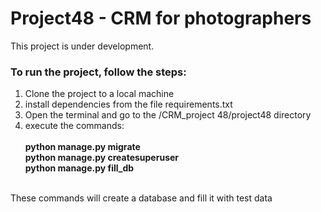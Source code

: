 <h1>Project48 - CRM for photographers </h1>

This project is under development.

<h3>To run the project, follow the steps:</h3>
<ol>
<li>Clone the project to a local machine</li>
<li>install dependencies from the file requirements.txt</li>
<li>Open the terminal and go to the /CRM_project 48/project48 directory</li>
<li>execute the commands:</li><br>
   <b>    python manage.py migrate<br>
       python manage.py createsuperuser<br>
       python manage.py fill_db<br><br>
</b>
</ol>
These commands will create a database and fill it with test data<br>
